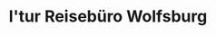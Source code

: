 ---
title: "l'tur Reisebüro Wolfsburg"
url: /wolfsburg/ltur-reisebuero-wolfsburg/
shop: Reisebüro
---